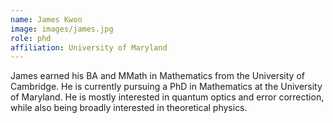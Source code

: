 ```yaml
---
name: James Kwon
image: images/james.jpg
role: phd
affiliation: University of Maryland
---
```


James earned his BA and MMath in Mathematics from the University of Cambridge. He is currently pursuing a PhD in Mathematics at the University of Maryland. He is mostly interested in quantum optics and error correction, while also being broadly interested in theoretical physics.